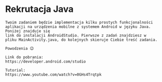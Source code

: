# Rekrutacja Java
    Twoim zadaniem będzie implementacja kilku prostych funkcjonalności
    aplikacji na urządzenia mobilne z systemem Android w języku Java. Poniżej znajduje się
    link do instalacji AndroidStudio. Pierwsze z zadań znajdziesz w
    pliku MainActivity.java, do kolejnych skieruje Ciebie treść zadania.

    Powodzenia 😉

    Link do pobrania:
    https://developer.android.com/studio

    Tutorial:
    https://www.youtube.com/watch?v=0GHs4Trqtpk